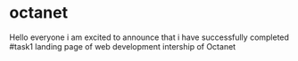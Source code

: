 # octanet
Hello everyone
 i am excited to announce that i have successfully completed #task1 landing page of web development intership of Octanet
 
